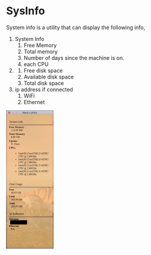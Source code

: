 # SysInfo
System info is a utility that can display the following info,
1. System Info
    1. Free Memory
    1. Total memory
    1. Number of days since the machine is on.
    1. each CPU
1.    
    1. Free disk space
    1. Available disk space
    1. Total disk space
1. ip address if connected 
    1. WiFi 
    1. Ethernet

<img src="image.png" width="127" height="372"/>
